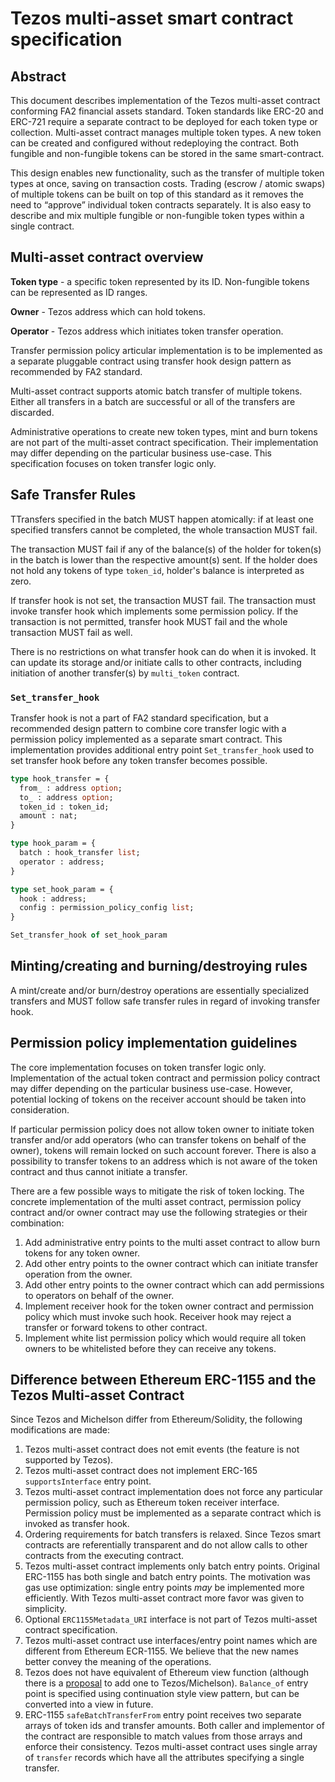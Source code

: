 # Tezos multi-asset smart contract specification

## Abstract

This document describes implementation of the Tezos multi-asset contract conforming
FA2 financial assets standard.
Token standards like ERC-20 and ERC-721 require a separate contract to be deployed
for each token type or collection. Multi-asset contract manages multiple token types.
A new token can be created and configured without redeploying the contract. Both
fungible and non-fungible tokens can be stored in the same smart-contract.

This design enables new functionality, such as the transfer of multiple
token types at once, saving on transaction costs. Trading (escrow / atomic swaps)
of multiple tokens can be built on top of this standard as it removes the need
to “approve” individual token contracts separately. It is also easy to describe
and mix multiple fungible or non-fungible token types within a single contract.

## Multi-asset contract overview

**Token type** - a specific token represented by its ID. Non-fungible tokens can
be represented as ID ranges.

**Owner** - Tezos address which can hold tokens.

**Operator** - Tezos address which initiates token transfer operation.

Transfer permission policy articular implementation is to be implemented as a
separate pluggable contract using transfer hook design pattern as recommended by
FA2 standard.

Multi-asset contract supports atomic batch transfer of multiple tokens.
Either all transfers in a batch are successful or all of the transfers
are discarded.

Administrative operations to create new token types, mint and burn tokens are not
part of the multi-asset contract specification. Their implementation may differ
depending on the particular business use-case. This specification focuses on token
transfer logic only.

## Safe Transfer Rules

TTransfers specified in the batch MUST happen atomically: if at least one specified
transfers cannot be completed, the whole transaction MUST fail.

The transaction MUST fail if any of the balance(s) of the holder for token(s) in
the batch is lower than the respective amount(s) sent. If the holder does not hold
any tokens of type `token_id`, holder's balance is interpreted as zero.

If transfer hook is not set, the transaction MUST fail. The transaction must invoke
transfer hook which implements some permission policy. If the transaction is not
permitted, transfer hook MUST fail and the whole transaction MUST fail as well.

There is no restrictions on what transfer hook can do when it is invoked. It can
update its storage and/or initiate calls to other contracts, including initiation
of another transfer(s) by `multi_token` contract.

### `Set_transfer_hook`

Transfer hook is not a part of FA2 standard specification, but a recommended design
pattern to combine core transfer logic with a permission policy implemented as a
separate smart contract. This implementation provides additional entry point
`Set_transfer_hook` used to set transfer hook before any token transfer becomes
possible.

```ocaml
type hook_transfer = {
  from_ : address option;
  to_ : address option;
  token_id : token_id;
  amount : nat;
}

type hook_param = {
  batch : hook_transfer list;
  operator : address;
}

type set_hook_param = {
  hook : address;
  config : permission_policy_config list;
}

Set_transfer_hook of set_hook_param
```

## Minting/creating and burning/destroying rules

A mint/create and/or burn/destroy operations are essentially specialized transfers
and MUST follow safe transfer rules in regard of invoking transfer hook.

## Permission policy implementation guidelines

The core implementation focuses on token transfer logic only. Implementation of
the actual token contract and permission policy contract may differ depending on
the particular business use-case. However, potential locking of tokens on the
receiver account should be taken into consideration.

If particular permission policy does not allow token owner to initiate token
transfer and/or add operators (who can transfer tokens on behalf of the owner),
tokens will remain locked on such account forever. There is also a possibility
to transfer tokens to an address which is not aware of the token contract and thus
cannot initiate a transfer.

There are a few possible ways to mitigate the risk of token locking. The concrete
implementation of the multi asset contract, permission policy contract and/or owner
contract may use the following strategies or their combination:

  1. Add administrative entry points to the multi asset contract to allow burn
  tokens for any token owner.
  2. Add other entry points to the owner contract which can initiate transfer
  operation from the owner.
  3. Add other entry points to the owner contract which can add permissions to
  operators on behalf of the owner.
  4. Implement receiver hook for the token owner contract and permission policy
  which must invoke such hook. Receiver hook may reject a transfer or forward tokens
  to other contract.
  5. Implement white list permission policy which would require all token owners
  to be whitelisted before they can receive any tokens.

## Difference between Ethereum ERC-1155 and the Tezos Multi-asset Contract

Since Tezos and Michelson differ from Ethereum/Solidity, the following modifications
are made:

1. Tezos multi-asset contract does not emit events (the feature is not supported
by Tezos).
2. Tezos multi-asset contract does not implement ERC-165 `supportsInterface` entry
point.
3. Tezos multi-asset contract implementation does not force any particular permission
policy, such as Ethereum token receiver interface. Permission policy must be implemented
as a separate contract which is invoked as transfer hook.
4. Ordering requirements for batch transfers is relaxed. Since Tezos smart contracts
are referentially transparent and do not allow calls to other contracts from the
executing contract.
5. Tezos multi-asset contract implements only batch entry points. Original ERC-1155
has both single and batch entry points. The motivation was gas use optimization:
single entry points *may* be implemented more efficiently. With Tezos multi-asset
contract more favor was given to simplicity.
6. Optional `ERC1155Metadata_URI` interface is not part of Tezos multi-asset contract
specification.
7. Tezos multi-asset contract use interfaces/entry point names which are different
from Ethereum ECR-1155. We believe that the new names better convey the meaning
of the operations.
8. Tezos does not have equivalent of Ethereum view function (although there is a
[proposal](https://forum.tezosagora.org/t/adding-read-only-calls/1227) to add
one to Tezos/Michelson). `Balance_of` entry point is specified using continuation
style view pattern, but can be converted into a view in future.
9. ERC-1155 `safeBatchTransferFrom` entry point receives two separate arrays of
token ids and transfer amounts. Both caller and implementor of the contract are
responsible to match values from those arrays and enforce their consistency. Tezos
multi-asset contract uses single array of `transfer` records which have all the
attributes specifying a single transfer.
